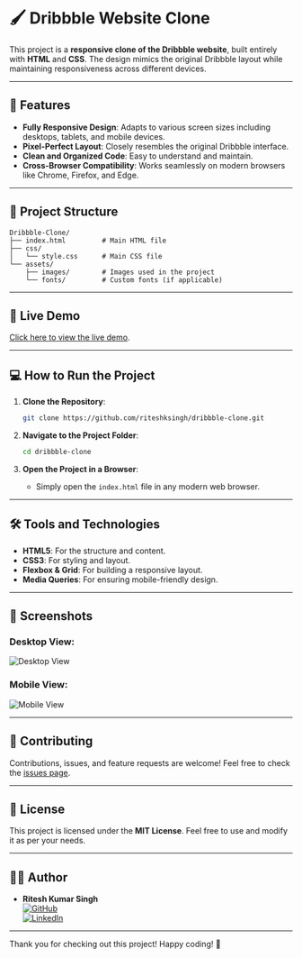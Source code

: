 # 🖌️ Dribbble Website Clone

This project is a **responsive clone of the Dribbble website**, built entirely with **HTML** and **CSS**. The design mimics the original Dribbble layout while maintaining responsiveness across different devices.

---

## 🌟 Features
- **Fully Responsive Design**: Adapts to various screen sizes including desktops, tablets, and mobile devices.
- **Pixel-Perfect Layout**: Closely resembles the original Dribbble interface.
- **Clean and Organized Code**: Easy to understand and maintain.
- **Cross-Browser Compatibility**: Works seamlessly on modern browsers like Chrome, Firefox, and Edge.

---

## 📂 Project Structure
```plaintext
Dribbble-Clone/
├── index.html         # Main HTML file
├── css/
│   └── style.css      # Main CSS file
└── assets/
    ├── images/        # Images used in the project
    └── fonts/         # Custom fonts (if applicable)
```

---

## 🚀 Live Demo
[Click here to view the live demo](https://riteshsinghcs.github.io/dribble-clone-project/).

---

## 💻 How to Run the Project

1. **Clone the Repository**:
   ```bash
   git clone https://github.com/riteshksingh/dribbble-clone.git
   ```

2. **Navigate to the Project Folder**:
   ```bash
   cd dribbble-clone
   ```

3. **Open the Project in a Browser**:
   - Simply open the `index.html` file in any modern web browser.

---

## 🛠️ Tools and Technologies
- **HTML5**: For the structure and content.
- **CSS3**: For styling and layout.
- **Flexbox & Grid**: For building a responsive layout.
- **Media Queries**: For ensuring mobile-friendly design.

---

## 📸 Screenshots
### Desktop View:
![Desktop View](https://i.postimg.cc/L5sp498y/Screenshot-2025-01-16-200156.png)

### Mobile View:
![Mobile View](assets/images/mobile-screenshot.png)

---

## 🤝 Contributing
Contributions, issues, and feature requests are welcome! Feel free to check the [issues page](#).

---

## 📄 License
This project is licensed under the **MIT License**. Feel free to use and modify it as per your needs.

---

## 👨‍💻 Author
- **Ritesh Kumar Singh**  
  [![GitHub](https://img.shields.io/badge/-GitHub-black?style=flat&logo=github)](https://github.com/RiteshSinghCS)  
  [![LinkedIn](https://img.shields.io/badge/-LinkedIn-blue?style=flat&logo=linkedin)](https://www.linkedin.com/in/riteshkumarsinghcs/)

---

Thank you for checking out this project! Happy coding! 🚀
